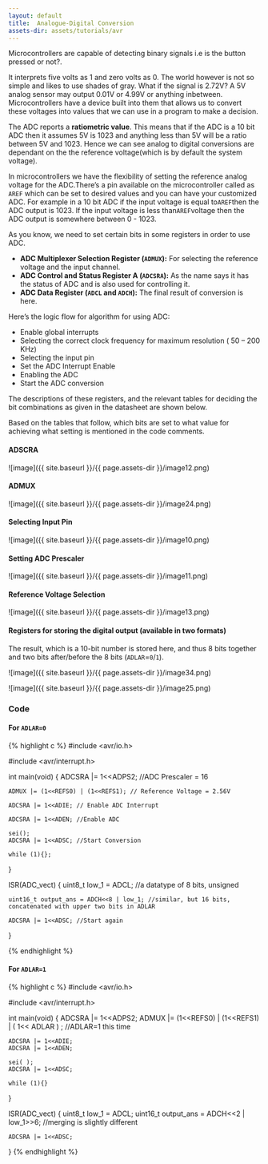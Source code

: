 ```yaml
---
layout: default
title:  Analogue-Digital Conversion
assets-dir: assets/tutorials/avr
---
```


Microcontrollers are capable of detecting binary signals i.e is the
button pressed or not?.

It interprets five volts as 1 and zero volts as 0. The world however is
not so simple and likes to use shades of gray. What if the signal is
2.72V? A 5V analog sensor may output 0.01V or 4.99V or anything
inbetween. Microcontrollers have a device built into them that allows us
to convert these voltages into values that we can use in a program to
make a decision.

The ADC reports a **ratiometric value**. This means that if the ADC is
a 10 bit ADC then it assumes 5V is 1023 and anything less than 5V will
be a ratio between 5V and 1023. Hence we can see analog to digital
conversions are dependant on the the reference voltage(which is by
default the system voltage).

In microcontrollers we have the flexibility of setting the reference
analog voltage for the ADC.There’s a pin available on the
microcontroller called as `AREF` which can be set to desired values
and you can have your customized ADC. For example in a 10 bit ADC if the
input voltage is equal to`AREF`then the ADC output is 1023. If the input
voltage is less than`AREF`voltage then the ADC output is somewhere
between 0 - 1023.

As you know, we need to set certain bits in some registers in order to
use ADC.

 - **ADC Multiplexer Selection Register (`ADMUX`):** For selecting the
reference voltage and the input channel.
 - **ADC Control and Status Register A (`ADCSRA`):** As the name says it has
the status of ADC and is also used for controlling it.
 - **ADC Data Register (`ADCL` and `ADCH`):** The final result of conversion is
here.

Here’s the logic flow for algorithm for using ADC:

 - Enable global interrupts
 - Selecting the correct clock frequency for maximum resolution ( 50 – 200
KHz)
 - Selecting the input pin
 - Set the ADC Interrupt Enable
 - Enabling the ADC
 - Start the ADC conversion

The descriptions of these registers, and the relevant tables for
deciding the bit combinations as given in the datasheet are shown below.

Based on the tables that follow, which bits are set to what value for
achieving what setting is mentioned in the code comments.

#### ADSCRA

![image]({{ site.baseurl }}/{{ page.assets-dir }}/image12.png)

#### ADMUX

![image]({{ site.baseurl }}/{{ page.assets-dir }}/image24.png)


#### Selecting Input Pin

![image]({{ site.baseurl }}/{{ page.assets-dir }}/image10.png)


#### Setting ADC Prescaler

![image]({{ site.baseurl }}/{{ page.assets-dir }}/image11.png)


#### Reference Voltage Selection

![image]({{ site.baseurl }}/{{ page.assets-dir }}/image13.png)


#### Registers for storing the digital output (available in two formats)

The result, which is a 10-bit number is stored here, and thus 8 bits
together and two bits after/before the 8
bits (`ADLAR`=`0`/`1`).

![image]({{ site.baseurl }}/{{ page.assets-dir }}/image34.png)


![image]({{ site.baseurl }}/{{ page.assets-dir }}/image25.png)


### Code

#### For `ADLAR=0`

{% highlight c %}
#include <avr/io.h>

#include <avr/interrupt.h>


int main(void)
{
    ADCSRA |= 1<<ADPS2; //ADC Prescaler = 16

    ADMUX |= (1<<REFS0) | (1<<REFS1); // Reference Voltage = 2.56V

    ADCSRA |= 1<<ADIE; // Enable ADC Interrupt

    ADCSRA |= 1<<ADEN; //Enable ADC

    sei();
    ADCSRA |= 1<<ADSC; //Start Conversion

    while (1){};
}

ISR(ADC_vect)
{
    uint8_t low_1 = ADCL; //a datatype of 8 bits, unsigned

    uint16_t output_ans = ADCH<<8 | low_1; //similar, but 16 bits, concatenated with upper two bits in ADLAR

    ADCSRA |= 1<<ADSC; //Start again

}

{% endhighlight %}

#### For `ADLAR=1`

{% highlight c %}
#include <avr/io.h>

#include <avr/interrupt.h>


int main(void)
{
    ADCSRA |= 1<<ADPS2;
    ADMUX |= (1<<REFS0) | (1<<REFS1) | ( 1<< ADLAR ) ; //ADLAR=1 this time

    ADCSRA |= 1<<ADIE;
    ADCSRA |= 1<<ADEN;

    sei( );
    ADCSRA |= 1<<ADSC;

    while (1){}
}

ISR(ADC_vect)
{
    uint8_t low_1 = ADCL;
    uint16_t output_ans = ADCH<<2 | low_1>>6; //merging is slightly different

    ADCSRA |= 1<<ADSC;
}
{% endhighlight %}
